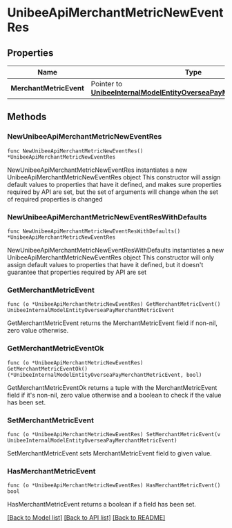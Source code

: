 # UnibeeApiMerchantMetricNewEventRes

## Properties

Name | Type | Description | Notes
------------ | ------------- | ------------- | -------------
**MerchantMetricEvent** | Pointer to [**UnibeeInternalModelEntityOverseaPayMerchantMetricEvent**](UnibeeInternalModelEntityOverseaPayMerchantMetricEvent.md) |  | [optional] 

## Methods

### NewUnibeeApiMerchantMetricNewEventRes

`func NewUnibeeApiMerchantMetricNewEventRes() *UnibeeApiMerchantMetricNewEventRes`

NewUnibeeApiMerchantMetricNewEventRes instantiates a new UnibeeApiMerchantMetricNewEventRes object
This constructor will assign default values to properties that have it defined,
and makes sure properties required by API are set, but the set of arguments
will change when the set of required properties is changed

### NewUnibeeApiMerchantMetricNewEventResWithDefaults

`func NewUnibeeApiMerchantMetricNewEventResWithDefaults() *UnibeeApiMerchantMetricNewEventRes`

NewUnibeeApiMerchantMetricNewEventResWithDefaults instantiates a new UnibeeApiMerchantMetricNewEventRes object
This constructor will only assign default values to properties that have it defined,
but it doesn't guarantee that properties required by API are set

### GetMerchantMetricEvent

`func (o *UnibeeApiMerchantMetricNewEventRes) GetMerchantMetricEvent() UnibeeInternalModelEntityOverseaPayMerchantMetricEvent`

GetMerchantMetricEvent returns the MerchantMetricEvent field if non-nil, zero value otherwise.

### GetMerchantMetricEventOk

`func (o *UnibeeApiMerchantMetricNewEventRes) GetMerchantMetricEventOk() (*UnibeeInternalModelEntityOverseaPayMerchantMetricEvent, bool)`

GetMerchantMetricEventOk returns a tuple with the MerchantMetricEvent field if it's non-nil, zero value otherwise
and a boolean to check if the value has been set.

### SetMerchantMetricEvent

`func (o *UnibeeApiMerchantMetricNewEventRes) SetMerchantMetricEvent(v UnibeeInternalModelEntityOverseaPayMerchantMetricEvent)`

SetMerchantMetricEvent sets MerchantMetricEvent field to given value.

### HasMerchantMetricEvent

`func (o *UnibeeApiMerchantMetricNewEventRes) HasMerchantMetricEvent() bool`

HasMerchantMetricEvent returns a boolean if a field has been set.


[[Back to Model list]](../README.md#documentation-for-models) [[Back to API list]](../README.md#documentation-for-api-endpoints) [[Back to README]](../README.md)


